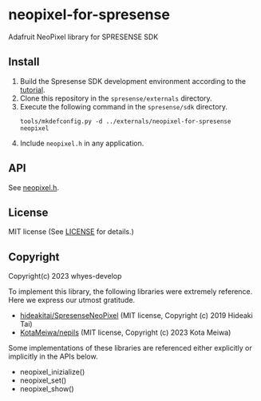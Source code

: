 # neopixel-for-spresense
Adafruit NeoPixel library for SPRESENSE SDK

## Install
1. Build the Spresense SDK development environment according to the [tutorial](https://developer.sony.com/develop/spresense/docs/sdk_set_up_ja.html).
2. Clone this repository in the `spresense/externals` directory.
3. Execute the following command in the `spresense/sdk` directory.
   ```
   tools/mkdefconfig.py -d ../externals/neopixel-for-spresense neopixel
   ```
4. Include `neopixel.h` in any application.
## API
See [neopixel.h](/neopixel_extlib/neopixel.h).
## License
MIT license (See [LICENSE](/LICENSE) for details.)

## Copyright
Copyright(c) 2023 whyes-develop

To implement this library, the following libraries were extremely reference.
Here we express our utmost gratitude.
- [hideakitai/SpresenseNeoPixel](https://github.com/hideakitai/SpresenseNeoPixel) (MIT license, Copyright (c) 2019 Hideaki Tai)
- [KotaMeiwa/nepils](https://github.com/hKotaMeiwa/nepils) (MIT license, Copyright (c) 2023 Kota Meiwa)

Some implementations of these libraries are referenced either explicitly or implicitly in the APIs below.
- neopixel_inizialize()
- neopixel_set()
- neopixel_show()
